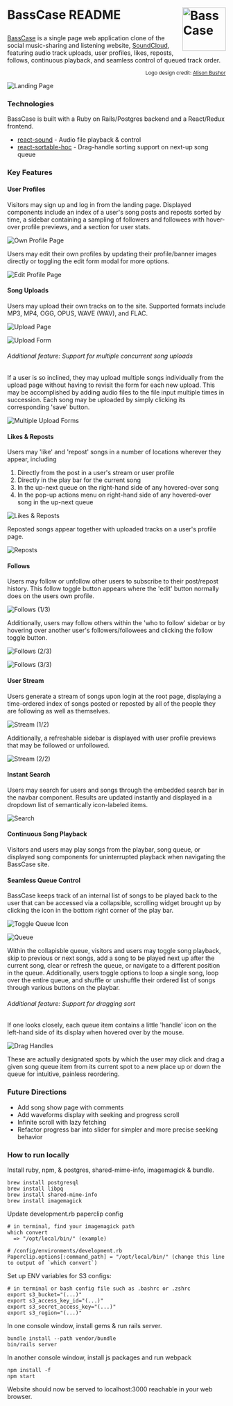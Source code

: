 # <p align="left">BassCase README<img align="right" src="app/assets/images/logo-medium.png" alt="BassCase" width="100px"></p>

[BassCase](https://bass-case.herokuapp.com/) is a single page web application clone of the social music-sharing and listening website, [SoundCloud](https://soundcloud.com/), featuring audio track uploads, user profiles, likes, reposts, follows, continuous playback, and seamless control of queued track order.

<p align="right"><sup>Logo design credit: <a href="http://www.alisonbushor.com/">Alison Bushor</a></sup></p>

![Landing Page](/app/assets/images/landing.png "BassCase Landing Page")

### Technologies

BassCase is built with a Ruby on Rails/Postgres backend and a React/Redux frontend.

* [react-sound](https://github.com/leoasis/react-sound) - Audio file playback & control
* [react-sortable-hoc](https://github.com/clauderic/react-sortable-hoc) - Drag-handle sorting support on next-up song queue

### Key Features

#### User Profiles

Visitors may sign up and log in from the landing page. Displayed components include an index of a user's song posts and reposts sorted by time, a sidebar containing a sampling of followers and followees with hover-over profile previews, and a section for user stats.

![Own Profile Page](/app/assets/images/user-profile-self.png "BassCase Profile Page (1/3)")

Users may edit their own profiles by updating their profile/banner images directly or toggling the edit form modal for more options.

![Edit Profile Page](/app/assets/images/user-profile-edit.png "BassCase Profile Page (2/3)")

#### Song Uploads

Users may upload their own tracks on to the site. Supported formats include MP3, MP4, OGG, OPUS, WAVE (WAV), and FLAC.

![Upload Page](/app/assets/images/upload.png "BassCase Uploads (1/3)")

![Upload Form](/app/assets/images/single-upload-form.png "BassCase Uploads (2/3)")

###### Additional feature: Support for multiple concurrent song uploads

If a user is so inclined, they may upload multiple songs individually from the upload page without having to revisit the form for each new upload. This may be accomplished by adding audio files to the file input multiple times in succession. Each song may be uploaded by simply clicking its corresponding 'save' button.

![Multiple Upload Forms](/app/assets/images/multiple-upload-form.png "BassCase Uploads (3/3)")

#### Likes & Reposts

Users may 'like' and 'repost' songs in a number of locations wherever they appear, including

1. Directly from the post in a user's stream or user profile
2. Directly in the play bar for the current song
3. In the up-next queue on the right-hand side of any hovered-over song
4. In the pop-up actions menu on right-hand side of any hovered-over song in the up-next queue

![Likes & Reposts](/app/assets/images/actions.png "BassCase Likes & Reposts")

<!-- ![Likes & Reposts 1/4](/app/assets/images/actions-1.png "BassCase Likes & Reposts (1/4)")

![Likes & Reposts 2/4](/app/assets/images/actions-2.png "BassCase Likes & Reposts (2/4)")

![Likes & Reposts 3/4](/app/assets/images/actions-3.png "BassCase Likes & Reposts (3/4)")

![Likes & Reposts 4/4](/app/assets/images/actions-4.png "BassCase Likes & Reposts (4/4)") -->

Reposted songs appear together with uploaded tracks on a user's profile page.

![Reposts](/app/assets/images/user-profile-with-reposts.png "BassCase Profile With Reposts")

#### Follows

Users may follow or unfollow other users to subscribe to their post/repost history. This follow toggle button appears where the 'edit' button normally does on the users own profile.

![Follows (1/3)](/app/assets/images/follows-1.png "BassCase Follows (1/3)")

Additionally, users may follow others within the 'who to follow' sidebar or by hovering over another user's followers/followees and clicking the follow toggle button.

![Follows (2/3)](/app/assets/images/follows-2.png "BassCase Follows (2/3)")

![Follows (3/3)](/app/assets/images/follows-3.png "BassCase Follows (3/3)")

#### User Stream

Users generate a stream of songs upon login at the root page, displaying a time-ordered index of songs posted or reposted by all of the people they are following as well as themselves.

![Stream (1/2)](/app/assets/images/stream.png "BassCase Stream Page (1/2)")

Additionally, a refreshable sidebar is displayed with user profile previews that may be followed or unfollowed.

![Stream (2/2)](/app/assets/images/stream-sidebar.png "BassCase Stream Page (2/2)")

#### Instant Search

Users may search for users and songs through the embedded search bar in the navbar component. Results are updated instantly and displayed in a dropdown list of semantically icon-labeled items.

![Search](/app/assets/images/search.png "BassCase Search")

#### Continuous Song Playback

Visitors and users may play songs from the playbar, song queue, or displayed song components for uninterrupted playback when navigating the BassCase site.

#### Seamless Queue Control

BassCase keeps track of an internal list of songs to be played back to the user that can be accessed via a collapsible, scrolling widget brought up by clicking the icon in the bottom right corner of the play bar.

![Toggle Queue Icon](/app/assets/images/toggle-queue.png "BassCase Queue (1/2)")

![Queue](/app/assets/images/queue.png "BassCase Queue (2/2)")

Within the collapisble queue, visitors and users may toggle song playback, skip to previous or next songs, add a song to be played next up after the current song, clear or refresh the queue, or navigate to a different position in the queue. Additionally, users toggle options to loop a single song, loop over the entire queue, and shuffle or unshuffle their ordered list of songs through various buttons on the playbar.

###### Additional feature: Support for dragging sort

If one looks closely, each queue item contains a little 'handle' icon on the left-hand side of its display when hovered over by the mouse.

![Drag Handles](/app/assets/images/drag-handles.png "BassCase Sortable Queue (1/2)")

These are actually designated spots by which the user may click and drag a given song queue item from its current spot to a new place up or down the queue for intuitive, painless reordering.

### Future Directions

* Add song show page with comments
* Add waveforms display with seeking and progress scroll
* Infinite scroll with lazy fetching
* Refactor progress bar into slider for simpler and more precise seeking behavior


### How to run locally

Install ruby, npm, & postgres, shared-mime-info, imagemagick & bundle. 

```
brew install postgresql
brew install libpq
brew install shared-mime-info
brew install imagemagick
```

Update development.rb paperclip config
```
# in terminal, find your imagemagick path
which convert
  => "/opt/local/bin/" (example)

# /config/environments/development.rb
Paperclip.options[:command_path] = "/opt/local/bin/" (change this line to output of `which convert`)
```

Set up ENV variables for S3 configs:
```
# in terminal or bash config file such as .bashrc or .zshrc
export s3_bucket="(...)"
export s3_access_key_id="(...)"
export s3_secret_access_key="(...)"
export s3_region="(...)"
```

In one console window, install gems & run rails server.
```
bundle install --path vendor/bundle
bin/rails server
```

In another console window, install js packages and run webpack
```
npm install -f
npm start
```

Website should now be served to localhost:3000 reachable in your web browser.